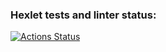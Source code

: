 ### Hexlet tests and linter status:
[![Actions Status](https://github.com/dimitriiy/frontend-project-11/workflows/hexlet-check/badge.svg)](https://github.com/dimitriiy/frontend-project-11/actions)